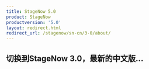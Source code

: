 ```yaml
---
title: StageNow 5.0
product: StageNow
productversion: '5.0'
layout: redirect.html
redirect_url: /stagenow/sn-cn/3-0/about/
---
```


## 切换到StageNow 3.0，最新的中文版...